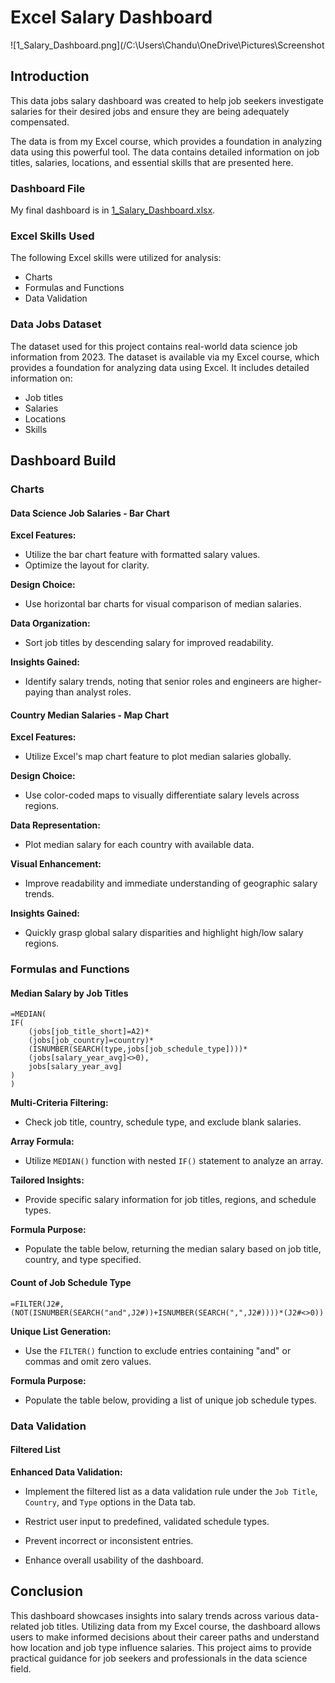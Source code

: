 # Excel Salary Dashboard

![1_Salary_Dashboard.png](/C:\Users\Chandu\OneDrive\Pictures\Screenshot
## Introduction

This data jobs salary dashboard was created to help job seekers investigate salaries for their desired jobs and ensure they are being adequately compensated. 

The data is from my Excel course, which provides a foundation in analyzing data using this powerful tool. The data contains detailed information on job titles, salaries, locations, and essential skills that are presented here.

### Dashboard File
My final dashboard is in [1_Salary_Dashboard.xlsx](1_Salary_Dashboard.xlsx).

### Excel Skills Used

The following Excel skills were utilized for analysis:

- Charts
- Formulas and Functions
- Data Validation

### Data Jobs Dataset

The dataset used for this project contains real-world data science job information from 2023. The dataset is available via my Excel course, which provides a foundation for analyzing data using Excel. It includes detailed information on:

- Job titles
- Salaries
- Locations
- Skills

## Dashboard Build

### Charts

#### Data Science Job Salaries - Bar Chart

**Excel Features:** 
- Utilize the bar chart feature with formatted salary values.
- Optimize the layout for clarity.

**Design Choice:** 
- Use horizontal bar charts for visual comparison of median salaries.

**Data Organization:** 
- Sort job titles by descending salary for improved readability.

**Insights Gained:** 
- Identify salary trends, noting that senior roles and engineers are higher-paying than analyst roles.

#### Country Median Salaries - Map Chart

**Excel Features:** 
- Utilize Excel's map chart feature to plot median salaries globally.

**Design Choice:** 
- Use color-coded maps to visually differentiate salary levels across regions.

**Data Representation:** 
- Plot median salary for each country with available data.

**Visual Enhancement:** 
- Improve readability and immediate understanding of geographic salary trends.

**Insights Gained:** 
- Quickly grasp global salary disparities and highlight high/low salary regions.

### Formulas and Functions

#### Median Salary by Job Titles

```
=MEDIAN(
IF(
    (jobs[job_title_short]=A2)*
    (jobs[job_country]=country)*
    (ISNUMBER(SEARCH(type,jobs[job_schedule_type])))*
    (jobs[salary_year_avg]<>0),
    jobs[salary_year_avg]
)
)
```

**Multi-Criteria Filtering:** 
- Check job title, country, schedule type, and exclude blank salaries.

**Array Formula:** 
- Utilize `MEDIAN()` function with nested `IF()` statement to analyze an array.

**Tailored Insights:** 
- Provide specific salary information for job titles, regions, and schedule types.

**Formula Purpose:** 
- Populate the table below, returning the median salary based on job title, country, and type specified.

#### Count of Job Schedule Type

```
=FILTER(J2#,(NOT(ISNUMBER(SEARCH("and",J2#))+ISNUMBER(SEARCH(",",J2#))))*(J2#<>0))
```

**Unique List Generation:** 
- Use the `FILTER()` function to exclude entries containing "and" or commas and omit zero values.

**Formula Purpose:** 
- Populate the table below, providing a list of unique job schedule types.

### Data Validation

#### Filtered List

**Enhanced Data Validation:** 
- Implement the filtered list as a data validation rule under the `Job Title`, `Country`, and `Type` options in the Data tab.

- Restrict user input to predefined, validated schedule types.
- Prevent incorrect or inconsistent entries.
- Enhance overall usability of the dashboard.

## Conclusion

This dashboard showcases insights into salary trends across various data-related job titles. Utilizing data from my Excel course, the dashboard allows users to make informed decisions about their career paths and understand how location and job type influence salaries. This project aims to provide practical guidance for job seekers and professionals in the data science field.
